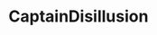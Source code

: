 ---
title: CaptainDisillusion
crosslinks:
- gifs
- WTF
- OutOfTheLoop
- AMAAggregator
- interestingasfuck
- oddlysatisfying
- LearnUselessTalents
- videos
- livven
---